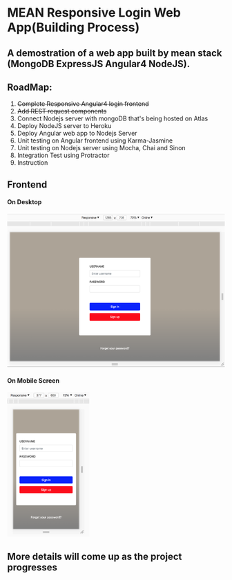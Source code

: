 # MEAN Responsive Login Web App(Building Process)
## A demostration of a web app built by mean stack (MongoDB ExpressJS Angular4 NodeJS). 

## RoadMap:
  1. ~~Complete Responsive Angular4 login frontend~~
  1. ~~Add REST request components~~
  1. Connect Nodejs server with mongoDB that's being hosted on Atlas
  1. Deploy NodeJS server to Heroku
  1. Deploy Angular web app to Nodejs Server
  1. Unit testing on Angular frontend using Karma-Jasmine
  1. Unit testing on Nodejs server using Mocha, Chai and Sinon
  1. Integration Test using Protractor
  1. Instruction

## Frontend
#### On Desktop
<img src="./imgs/rwd-desktop.png" width="633" height="354" />

#### On Mobile Screen
<img src="./imgs/rwd-mobile.png" width="190" height="335" />

## More details will come up as the project progresses